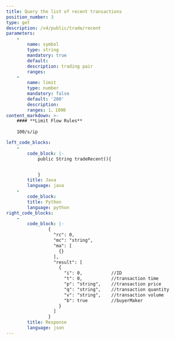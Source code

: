 ```yaml
---
title: Query the list of recent transactions
position_number: 3
type: get
description: /v4/public/trade/recent
parameters:
    -
        name: symbol
        type: string
        mandatory: true
        default:
        description: trading pair
        ranges:
    -
        name: limit
        type: number
        mandatory: false
        default: '200'
        description: 
        ranges: 1，1000
content_markdown: >-
    #### **Limit Flow Rules**
    
    100/s/ip

left_code_blocks:
    -
        code_block: |-
            public String tradeRecent(){


            }
        title: Java
        language: java
    -
        code_block:
        title: Python
        language: python
right_code_blocks:
    -
        code_block: |-
                {
                  "rc": 0,
                  "mc": "string",
                  "ma": [
                    {}
                  ],
                  "result": [
                    {
                      "i": 0,           //ID
                      "t": 0,           //transaction time
                      "p": "string",    //transaction price
                      "q": "string",    //transaction quantity
                      "v": "string",    //transaction volume
                      "b": true         //buyerMaker
                    }
                  ]
                }
        title: Response
        language: json
---
```

